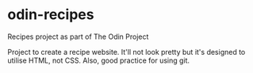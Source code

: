 # odin-recipes
Recipes project as part of The Odin Project

Project to create a recipe website.  It'll not look pretty
but it's designed to utilise HTML, not CSS.  Also, good practice
for using git.